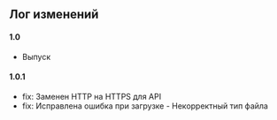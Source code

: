## Лог изменений

#### 1.0

* Выпуск

#### 1.0.1

* fix: Заменен HTTP на HTTPS для API 
* fix: Исправлена ошибка при загрузке - Некорректный тип файла 

